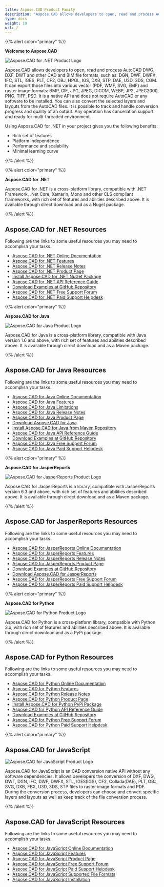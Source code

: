 ```yaml
---
title: Aspose.CAD Product Family
description: "Aspose.CAD allows developers to open, read and process AutoCAD DWG, DXF, DWT and other CAD and BIM file formats, such as: DGN, DWF, DWFX, IFC, STL, IGES, PLT, CF2, OBJ, HPGL, IGS, DXB, STP, DAE, U3D, 3DS, CGM"
type: docs
weight: 10
url: /
---
```


{{% alert color="primary" %}}

**Welcome to Aspose.CAD**

![Aspose.CAD for .NET Product Logo](home_1.png)

Aspose.CAD allows developers to open, read and process AutoCAD DWG, DXF, DWT and other CAD and BIM file formats, such as: DGN, DWF, DWFX, IFC, STL, IGES, PLT, CF2, OBJ, HPGL, IGS, DXB, STP, DAE, U3D, 3DS, CGM. It can export those files into various vector (PDF, WMF, SVG, EMF) and raster image formats: BMP, GIF, JPG, JPEG, DICOM, WEBP, JP2, JPEG2000, PNG, TIFF, PSD. It is a native API and does not require AutoCAD or any software to be installed. You can also convert the selected layers and layouts from the AutoCAD files.
It is possible to track and handle conversion progress and quality of an output. Any operation has cancellation support and ready for multi-threaded environment.

Using Aspose.CAD for .NET in your project gives you the following benefits:

- Rich set of features
- Platform independence
- Performance and scalability
- Minimal learning curve

{{% /alert %}}

{{% alert color="primary" %}}

**Aspose.CAD for .NET**

Aspose.CAD for .NET is a cross-platform library, compatible with .NET Framework, .Net Core, Xamarin, Mono and other CLS compliant frameworks, with rich set of features and abilities described above. It is available through direct download and as a Nuget package.

{{% /alert %}}

## **Aspose.CAD for .NET Resources**

Following are the links to some useful resources you may need to accomplish your tasks.

- [Aspose.CAD for .NET Online Documentation](/cad/net/)
- [Aspose.CAD for .NET Features](/cad/net/product-overview/#advanced-api-features)
- [Aspose.CAD for .NET Release Notes](/cad/net/release-notes/)
- [Aspose.CAD for .NET Product Page](https://products.aspose.com/cad/net/)
- [Install Aspose.CAD for .NET NuGet Package](https://www.nuget.org/packages/Aspose.CAD/)
- [Aspose.CAD for .NET API Reference Guide](https://reference.aspose.com/cad/net)
- [Download Examples at GitHub Repository](https://github.com/aspose-cad/Aspose.CAD-for-.NET)
- [Aspose.CAD for .NET Free Support Forum](https://forum.aspose.com/c/cad/19)
- [Aspose.CAD for .NET Paid Support Helpdesk](https://helpdesk.aspose.com/)

{{% alert color="primary" %}}

**Aspose.CAD for Java**

![Aspose.CAD for Java Product Logo](home_2.png)

Aspose.CAD for Java is a cross-platform library, compatible with Java version 1.6 and above, with rich set of features and abilities described above. It is available through direct download and as a Maven package.

{{% /alert %}}

## **Aspose.CAD for Java Resources**

Following are the links to some useful resources you may need to accomplish your tasks.

- [Aspose.CAD for Java Online Documentation](/cad/java/)
- [Aspose.CAD for Java Features](/cad/java/product-overview/#advanced-api-features)
- [Aspose.CAD for Java Limitations](/cad/java/product-overview/#not-yet-supported)
- [Aspose.CAD for Java Release Notes](/cad/java/release-notes/)
- [Aspose.CAD for Java Product Page](https://products.aspose.com/cad/java/)
- [Download Aspose.CAD for Java](https://repository.aspose.com/webapp/#/artifacts/browse/tree/General/repo/com/aspose/aspose-cad)
- [Install Aspose.CAD for Java from Maven Repository](/cad/java/installation/)
- [Aspose.CAD for Java API Reference Guide](https://reference.aspose.com/cad/java)
- [Download Examples at GitHub Repository](https://github.com/aspose-cad/Aspose.CAD-for-Java)
- [Aspose.CAD for Java Free Support Forum](https://forum.aspose.com/c/cad/19)
- [Aspose.CAD for Java Paid Support Helpdesk](https://helpdesk.aspose.com/)

{{% alert color="primary" %}}

**Aspose.CAD for JasperReports**

![Aspose.CAD for JasperReports Product Logo](home_3.png)

Aspose.CAD for JasperReports is a library, compatible with JasperReports version 6.3 and above, with rich set of features and abilities described above. It is available through direct download and as a Maven package.

{{% /alert %}}

## **Aspose.CAD for JasperReports Resources**

Following are the links to some useful resources you may need to accomplish your tasks.

- [Aspose.CAD for JasperReports Online Documentation](/cad/jasperreports/)
- [Aspose.CAD for JasperReports Features](/cad/jasperreports/features-overview/)
- [Aspose.CAD for JasperReports Release Notes](/cad/jasperreports/release-notes/)
- [Aspose.CAD for JasperReports Product Page](https://products.aspose.com/cad/jasperreports/)
- [Download Examples at GitHub Repository](https://github.com/aspose-cad/Aspose.CAD-for-JasperReports)
- [Download Aspose.CAD for JasperReports](https://downloads.aspose.com/cad/jasperreports)
- [Aspose.CAD for JasperReports Free Support Forum](https://forum.aspose.com/c/cad/19)
- [Aspose.CAD for JasperReports Paid Support Helpdesk](https://helpdesk.aspose.com/)

{{% alert color="primary" %}}

**Aspose.CAD for Python**

![Aspose.CAD for Python Product Logo](home_5.png)

Aspose.CAD for Python is a cross-platform library, compatible with Python 3.x, with rich set of features and abilities described above. It is available through direct download and as a PyPi package.

{{% /alert %}}

## **Aspose.CAD for Python Resources**

Following are the links to some useful resources you may need to accomplish your tasks.

- [Aspose.CAD for Python Online Documentation](/cad/python/)
- [Aspose.CAD for Python Features](/cad/python/product-overview/#advanced-api-features)
- [Aspose.CAD for Python Release Notes](/cad/python/release-notes/)
- [Aspose.CAD for Python Product Page](https://products.aspose.com/cad/python/)
- [Install Aspose.CAD for Python PyPi Package](https://www.pypi.org/packages/Aspose.CAD/)
- [Aspose.CAD for Python API Reference Guide](https://reference.aspose.com/cad/python)
- [Download Examples at GitHub Repository](https://github.com/aspose-cad/Aspose.CAD-for-Python)
- [Aspose.CAD for Python Free Support Forum](https://forum.aspose.com/c/cad/19)
- [Aspose.CAD for Python Paid Support Helpdesk](https://helpdesk.aspose.com/)

{{% alert color="primary" %}}

## **Aspose.CAD for JavaScript**

![Aspose.CAD for JavaScript Product Logo](home_6.png)

Aspose.CAD for JavaScript is an CAD conversion native API without any software dependencies. It allows developers the conversion of DXF, DWG, DWT, DGN, IFC, DWF, DWFX, STL, IGES(IGS), CF2, Collada(DAE), PLT, OBJ, SVG, DXB, FBX, U3D, 3DS, STP files to raster image formats and PDF.
During the conversion process, developers can choose and convert specific layers and layouts as well as keep track of the file conversion process.

{{% /alert %}}

## **Aspose.CAD for JavaScript Resources**

Following are the links to some useful resources you may need to accomplish your tasks.

- [Aspose.CAD for JavaScript Online Documentation](/cad/javascript-net/)
- [Aspose.CAD for JavaScript Features](/cad/javascript-net/features/)
- [Aspose.CAD for JavaScript Product Page](https://products.aspose.com/cad/javascript-net/)
- [Aspose.CAD for JavaScript Free Support Forum](https://forum.aspose.com/c/cad/19)
- [Aspose.CAD for JavaScript Paid Support Helpdesk](https://helpdesk.aspose.com/)
- [Aspose.CAD for JavaScript Supported File Formats](/cad/javascript/supported-file-formats/)
- [Aspose.CAD for JavaScript Installation](/cad/javascript/installation/)